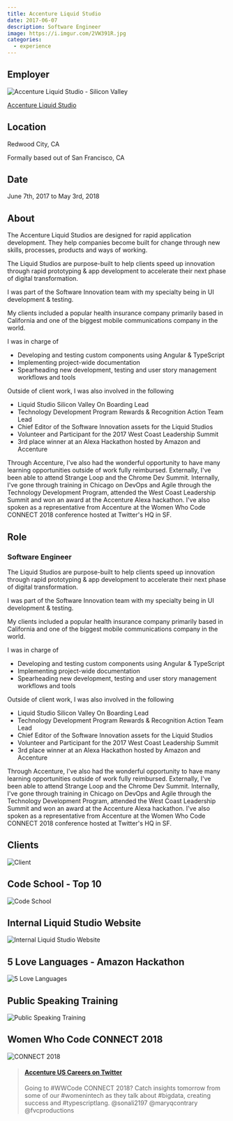 ```yaml
---
title: Accenture Liquid Studio
date: 2017-06-07
description: Software Engineer
image: https://i.imgur.com/2VW391R.jpg
categories:
  - experience
---
```


## Employer

![Accenture Liquid Studio - Silicon Valley](https://i.imgur.com/vPjtqtj.jpg)

[Accenture Liquid Studio](https://accenture.com/us-en/capability-rapid-application-development-studio "Accenture Liquid Studio")

## Location

Redwood City, CA

Formally based out of San Francisco, CA

## Date

June 7th, 2017 to May 3rd, 2018

## About

The Accenture Liquid Studios are designed for rapid application development. They help companies become built for change through new skills, processes, products and ways of working.

The Liquid Studios are purpose-built to help clients speed up innovation through rapid prototyping & app development to accelerate their next phase of digital transformation.

I was part of the Software Innovation team with my specialty being in UI development & testing.

My clients included a popular health insurance company primarily based in California and one of the biggest mobile communications company in the world.

I was in charge of

- Developing and testing custom components using Angular & TypeScript
- Implementing project-wide documentation
- Spearheading new development, testing and user story management workflows and tools

Outside of client work, I was also involved in the following

- Liquid Studio Silicon Valley On Boarding Lead
- Technology Development Program Rewards & Recognition Action Team Lead
- Chief Editor of the Software Innovation assets for the Liquid Studios
- Volunteer and Participant for the 2017 West Coast Leadership Summit
- 3rd place winner at an Alexa Hackathon hosted by Amazon and Accenture

Through Accenture, I've also had the wonderful opportunity to have many learning opportunities outside of work fully reimbursed. Externally, I've been able to attend Strange Loop and the Chrome Dev Summit. Internally, I've gone through training in Chicago on DevOps and Agile through the Technology Development Program, attended the West Coast Leadership Summit and won an award at the Accenture Alexa hackathon. I've also spoken as a representative from Accenture at the Women Who Code CONNECT 2018 conference hosted at Twitter's HQ in SF.

## Role

### Software Engineer

The Liquid Studios are purpose-built to help clients speed up innovation through rapid prototyping & app development to accelerate their next phase of digital transformation.

I was part of the Software Innovation team with my specialty being in UI development & testing.

My clients included a popular health insurance company primarily based in California and one of the biggest mobile communications company in the world.

I was in charge of

- Developing and testing custom components using Angular & TypeScript
- Implementing project-wide documentation
- Spearheading new development, testing and user story management workflows and tools

Outside of client work, I was also involved in the following

- Liquid Studio Silicon Valley On Boarding Lead
- Technology Development Program Rewards & Recognition Action Team Lead
- Chief Editor of the Software Innovation assets for the Liquid Studios
- Volunteer and Participant for the 2017 West Coast Leadership Summit
- 3rd place winner at an Alexa Hackathon hosted by Amazon and Accenture

Through Accenture, I've also had the wonderful opportunity to have many learning opportunities outside of work fully reimbursed. Externally, I've been able to attend Strange Loop and the Chrome Dev Summit. Internally, I've gone through training in Chicago on DevOps and Agile through the Technology Development Program, attended the West Coast Leadership Summit and won an award at the Accenture Alexa hackathon. I've also spoken as a representative from Accenture at the Women Who Code CONNECT 2018 conference hosted at Twitter's HQ in SF.

## Clients

![Client](https://i.imgur.com/GKmceK8.jpg)

## Code School - Top 10

![Code School](https://i.imgur.com/7HOcL4c.png)

## Internal Liquid Studio Website

![Internal Liquid Studio Website](https://i.imgur.com/l3pUvUR.png)

## 5 Love Languages - Amazon Hackathon

![5 Love Languages](https://i.imgur.com/S7te2Ld.png)

## Public Speaking Training

![Public Speaking Training](https://i.imgur.com/PfU3Gxz.jpg)

## Women Who Code CONNECT 2018

![CONNECT 2018](https://i.imgur.com/MUs15HN.png)

<blockquote class="embedly-card"><h4><a href="https://twitter.com/AccentureUSJobs/status/989949839797571589">Accenture US Careers on Twitter</a></h4><p>Going to #WWCode CONNECT 2018? Catch insights tomorrow from some of our #womenintech as they talk about #bigdata, creating success and #typescriptlang. @sonali2197 @maryqcontrary @fvcproductions</p></blockquote>
<script async src="//cdn.embedly.com/widgets/platform.js" charset="UTF-8"></script>
